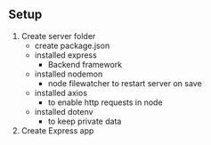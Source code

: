 ## Setup
1. Create server folder
    - create package.json
    - installed express
        - Backend framework
    - installed nodemon
        - node filewatcher to restart server on save
    - installed axios
        - to enable http requests in node
    - installed dotenv
        - to keep private data
2. Create Express app
